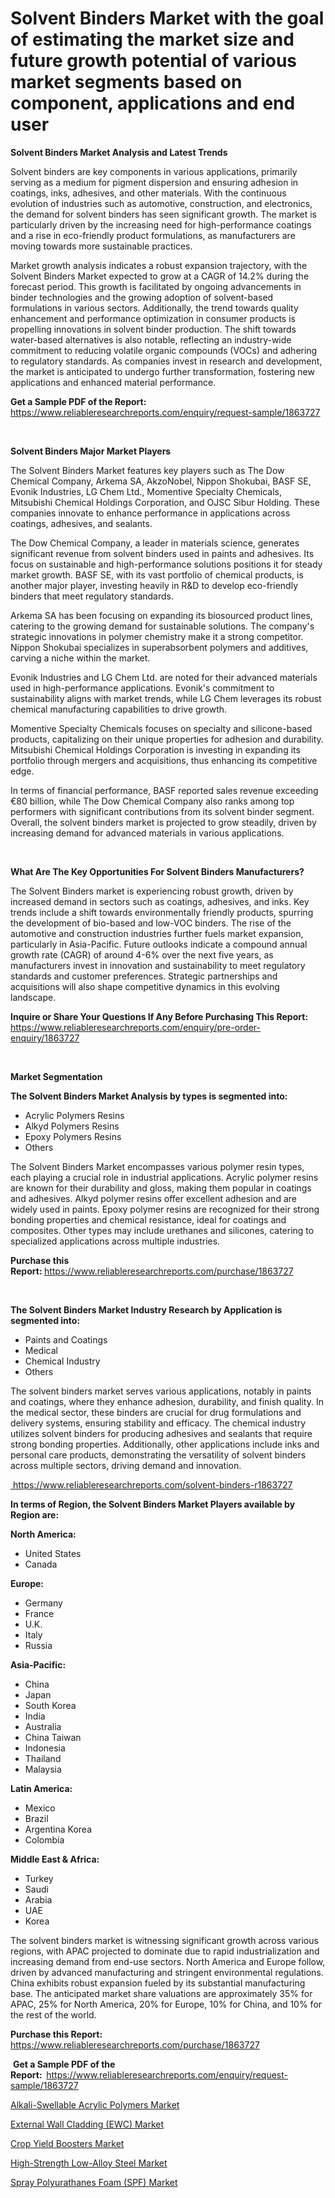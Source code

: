 <p><h1>Solvent Binders Market with the goal of estimating the market size and future growth potential of various market segments based on component, applications and end user</h1></p><p><strong>Solvent Binders Market Analysis and Latest Trends</strong></p>
<p><p>Solvent binders are key components in various applications, primarily serving as a medium for pigment dispersion and ensuring adhesion in coatings, inks, adhesives, and other materials. With the continuous evolution of industries such as automotive, construction, and electronics, the demand for solvent binders has seen significant growth. The market is particularly driven by the increasing need for high-performance coatings and a rise in eco-friendly product formulations, as manufacturers are moving towards more sustainable practices.</p><p>Market growth analysis indicates a robust expansion trajectory, with the Solvent Binders Market expected to grow at a CAGR of 14.2% during the forecast period. This growth is facilitated by ongoing advancements in binder technologies and the growing adoption of solvent-based formulations in various sectors. Additionally, the trend towards quality enhancement and performance optimization in consumer products is propelling innovations in solvent binder production. The shift towards water-based alternatives is also notable, reflecting an industry-wide commitment to reducing volatile organic compounds (VOCs) and adhering to regulatory standards. As companies invest in research and development, the market is anticipated to undergo further transformation, fostering new applications and enhanced material performance.</p></p>
<p><strong>Get a Sample PDF of the Report:&nbsp;</strong> <a href="https://www.reliableresearchreports.com/enquiry/request-sample/1863727?utm_campaign=123&utm_medium=2&utm_source=Github&utm_content=ia&utm_term=04022025&utm_id=solvent-binders">https://www.reliableresearchreports.com/enquiry/request-sample/1863727</a></p>
<p>&nbsp;</p>
<p><strong>Solvent Binders Major Market Players</strong></p>
<p><p>The Solvent Binders Market features key players such as The Dow Chemical Company, Arkema SA, AkzoNobel, Nippon Shokubai, BASF SE, Evonik Industries, LG Chem Ltd., Momentive Specialty Chemicals, Mitsubishi Chemical Holdings Corporation, and OJSC Sibur Holding. These companies innovate to enhance performance in applications across coatings, adhesives, and sealants.</p><p>The Dow Chemical Company, a leader in materials science, generates significant revenue from solvent binders used in paints and adhesives. Its focus on sustainable and high-performance solutions positions it for steady market growth. BASF SE, with its vast portfolio of chemical products, is another major player, investing heavily in R&D to develop eco-friendly binders that meet regulatory standards.</p><p>Arkema SA has been focusing on expanding its biosourced product lines, catering to the growing demand for sustainable solutions. The company's strategic innovations in polymer chemistry make it a strong competitor. Nippon Shokubai specializes in superabsorbent polymers and additives, carving a niche within the market.</p><p>Evonik Industries and LG Chem Ltd. are noted for their advanced materials used in high-performance applications. Evonik's commitment to sustainability aligns with market trends, while LG Chem leverages its robust chemical manufacturing capabilities to drive growth.</p><p>Momentive Specialty Chemicals focuses on specialty and silicone-based products, capitalizing on their unique properties for adhesion and durability. Mitsubishi Chemical Holdings Corporation is investing in expanding its portfolio through mergers and acquisitions, thus enhancing its competitive edge.</p><p>In terms of financial performance, BASF reported sales revenue exceeding €80 billion, while The Dow Chemical Company also ranks among top performers with significant contributions from its solvent binder segment. Overall, the solvent binders market is projected to grow steadily, driven by increasing demand for advanced materials in various applications.</p></p>
<p>&nbsp;</p>
<p><strong>What Are The Key Opportunities For Solvent Binders Manufacturers?</strong></p>
<p><p>The Solvent Binders market is experiencing robust growth, driven by increased demand in sectors such as coatings, adhesives, and inks. Key trends include a shift towards environmentally friendly products, spurring the development of bio-based and low-VOC binders. The rise of the automotive and construction industries further fuels market expansion, particularly in Asia-Pacific. Future outlooks indicate a compound annual growth rate (CAGR) of around 4-6% over the next five years, as manufacturers invest in innovation and sustainability to meet regulatory standards and customer preferences. Strategic partnerships and acquisitions will also shape competitive dynamics in this evolving landscape.</p></p>
<p><strong>Inquire or Share Your Questions If Any Before Purchasing This Report:</strong> <a href="https://www.reliableresearchreports.com/enquiry/pre-order-enquiry/1863727?utm_campaign=123&utm_medium=2&utm_source=Github&utm_content=ia&utm_term=04022025&utm_id=solvent-binders">https://www.reliableresearchreports.com/enquiry/pre-order-enquiry/1863727</a></p>
<p>&nbsp;</p>
<p><strong>Market Segmentation</strong></p>
<p><strong>The Solvent Binders Market Analysis by types is segmented into:</strong></p>
<p><ul><li>Acrylic Polymers Resins</li><li>Alkyd Polymers Resins</li><li>Epoxy Polymers Resins</li><li>Others</li></ul></p>
<p><p>The Solvent Binders Market encompasses various polymer resin types, each playing a crucial role in industrial applications. Acrylic polymer resins are known for their durability and gloss, making them popular in coatings and adhesives. Alkyd polymer resins offer excellent adhesion and are widely used in paints. Epoxy polymer resins are recognized for their strong bonding properties and chemical resistance, ideal for coatings and composites. Other types may include urethanes and silicones, catering to specialized applications across multiple industries.</p></p>
<p><strong>Purchase this Report:&nbsp;</strong><a href="https://www.reliableresearchreports.com/purchase/1863727?utm_campaign=123&utm_medium=2&utm_source=Github&utm_content=ia&utm_term=04022025&utm_id=solvent-binders">https://www.reliableresearchreports.com/purchase/1863727</a></p>
<p>&nbsp;</p>
<p><strong>The Solvent Binders Market Industry Research by Application is segmented into:</strong></p>
<p><ul><li>Paints and Coatings</li><li>Medical</li><li>Chemical Industry</li><li>Others</li></ul></p>
<p><p>The solvent binders market serves various applications, notably in paints and coatings, where they enhance adhesion, durability, and finish quality. In the medical sector, these binders are crucial for drug formulations and delivery systems, ensuring stability and efficacy. The chemical industry utilizes solvent binders for producing adhesives and sealants that require strong bonding properties. Additionally, other applications include inks and personal care products, demonstrating the versatility of solvent binders across multiple sectors, driving demand and innovation.</p></p>
<p><a href="https://www.reliableresearchreports.com/solvent-binders-r1863727?utm_campaign=123&utm_medium=2&utm_source=Github&utm_content=ia&utm_term=04022025&utm_id=solvent-binders">&nbsp;https://www.reliableresearchreports.com/solvent-binders-r1863727</a></p>
<p><strong>In terms of Region, the Solvent Binders Market Players available by Region are:</strong></p>
<p>
    <p> <strong> North America: </strong>
        <ul>
            <li>United States</li>
            <li>Canada</li>
        </ul>
        </p> 
    <p> <strong> Europe: </strong>
        <ul>
            <li>Germany</li>
            <li>France</li>
            <li>U.K.</li>
            <li>Italy</li>
            <li>Russia</li>
        </ul>
        </p> 
    <p> <strong> Asia-Pacific: </strong>
        <ul>
            <li>China</li>
            <li>Japan</li>
            <li>South Korea</li>
            <li>India</li>
            <li>Australia</li>
            <li>China Taiwan</li>
            <li>Indonesia</li>
            <li>Thailand</li>
            <li>Malaysia</li>
        </ul>
        </p> 
    <p> <strong> Latin America: </strong>
        <ul>
            <li>Mexico</li>
            <li>Brazil</li>
            <li>Argentina Korea</li>
            <li>Colombia</li>
        </ul>
        </p> 
    <p> <strong> Middle East & Africa: </strong>
        <ul>
            <li>Turkey</li>
            <li>Saudi</li>
            <li>Arabia</li>
            <li>UAE</li>
            <li>Korea</li>
        </ul>
    </p>
    </p>
<p><p>The solvent binders market is witnessing significant growth across various regions, with APAC projected to dominate due to rapid industrialization and increasing demand from end-use sectors. North America and Europe follow, driven by advanced manufacturing and stringent environmental regulations. China exhibits robust expansion fueled by its substantial manufacturing base. The anticipated market share valuations are approximately 35% for APAC, 25% for North America, 20% for Europe, 10% for China, and 10% for the rest of the world.</p></p>
<p><strong>Purchase this Report: </strong><a href="https://www.reliableresearchreports.com/purchase/1863727?utm_campaign=123&utm_medium=2&utm_source=Github&utm_content=ia&utm_term=04022025&utm_id=solvent-binders">https://www.reliableresearchreports.com/purchase/1863727</a></p>
<p>&nbsp;<strong>Get a Sample PDF of the Report:&nbsp;&nbsp;</strong><a href="https://www.reliableresearchreports.com/enquiry/request-sample/1863727?utm_campaign=123&utm_medium=2&utm_source=Github&utm_content=ia&utm_term=04022025&utm_id=solvent-binders">https://www.reliableresearchreports.com/enquiry/request-sample/1863727</a></p>
<p><strong></strong></p>
<p><p><a href="https://github.com/hartsockdonnette82/Market-Research-Report-List-1/blob/main/alkali-swellable-acrylic-polymers-market.md?utm_campaign=123&utm_medium=2&utm_source=Github&utm_content=ia&utm_term=04022025&utm_id=solvent-binders">Alkali-Swellable Acrylic Polymers Market</a></p><p><a href="https://github.com/akaalahk/Market-Research-Report-List-1/blob/main/external-wall-cladding-ewc-market.md?utm_campaign=123&utm_medium=2&utm_source=Github&utm_content=ia&utm_term=04022025&utm_id=solvent-binders">External Wall Cladding (EWC) Market</a></p><p><a href="https://github.com/agdonthisa/Market-Research-Report-List-1/blob/main/crop-yield-boosters-market.md?utm_campaign=123&utm_medium=2&utm_source=Github&utm_content=ia&utm_term=04022025&utm_id=solvent-binders">Crop Yield Boosters Market</a></p><p><a href="https://github.com/biomochaben4/Market-Research-Report-List-1/blob/main/high-strength-low-alloy-steel-market.md?utm_campaign=123&utm_medium=2&utm_source=Github&utm_content=ia&utm_term=04022025&utm_id=solvent-binders">High-Strength Low-Alloy Steel Market</a></p><p><a href="https://github.com/birnbaumbulah0/Market-Research-Report-List-1/blob/main/spray-polyurathanes-foam-spf-market.md?utm_campaign=123&utm_medium=2&utm_source=Github&utm_content=ia&utm_term=04022025&utm_id=solvent-binders">Spray Polyurathanes Foam (SPF) Market</a></p></p>